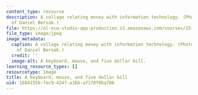 ```yaml
---
content_type: resource
description: A collage relating money with information technology. (Photograph courtesy
  of Daniel Bersak.)
file: https://ol-ocw-studio-app-production.s3.amazonaws.com/courses/15-571-generating-business-value-from-information-technology-spring-2009/1684155bfec94247a16ba7170f0ba708_15-571s09.jpg
file_type: image/jpeg
image_metadata:
  caption: A collage relating money with information technology. (Photograph courtesy
    of Daniel Bersak.)
  credit: ''
  image-alt: A keyboard, mouse, and five dollar bill.
learning_resource_types: []
resourcetype: Image
title: A keyboard, mouse, and five dollar bill
uid: 1684155b-fec9-4247-a16b-a7170f0ba708
---
```

